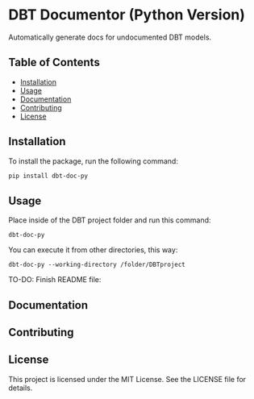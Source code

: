 # DBT Documentor (Python Version)

Automatically generate docs for undocumented DBT models.

## Table of Contents

- [Installation](#installation)
- [Usage](#usage)
- [Documentation](#documentation)
- [Contributing](#contributing)
- [License](#license)

## Installation

To install the package, run the following command:

```bash
pip install dbt-doc-py
```

## Usage
Place inside of the DBT project folder and run this command:

```
dbt-doc-py
```

You can execute it from other directories, this way:

```
dbt-doc-py --working-directory /folder/DBTproject
```

TO-DO: Finish README file:

## Documentation


## Contributing


## License
This project is licensed under the MIT License. See the LICENSE file for details.
